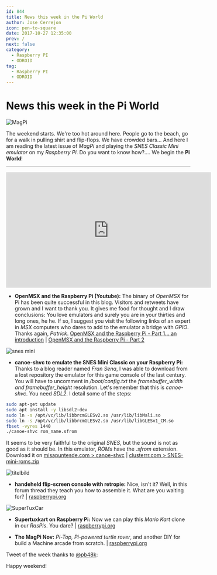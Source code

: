 ```yaml
---
id: 844
title: News this week in the Pi World
author: Jose Cerrejon
icon: pen-to-square
date: 2017-10-27 12:35:00
prev: /
next: false
category:
  - Raspberry PI
  - ODROID
tag:
  - Raspberry PI
  - ODROID
---
```


# News this week in the Pi World

![MagPi](/images/2017/10/magpi.png)

The weekend starts. We're too hot around here. People go to the beach, go for a walk in pulling shirt and flip-flops. We have crowded bars... And here I am reading the latest issue of *MagPi* and playing the *SNES Classic Mini emulator* on my *Raspberry Pi*. Do you want to know how?.... We begin the **Pi World**!

- - -
<iframe width="560" height="315" src="https://www.youtube.com/embed/fPd2G_qc_jk" frameborder="0" allowfullscreen></iframe>

* **OpenMSX and the Raspberry Pi (Youtube):** The binary of *OpenMSX* for Pi has been quite successful in this blog. Visitors and retweets have grown and I want to thank you. It gives me food for thought and I draw conclusions: You love emulators and surely you are in your thirties and long ones, he he. If so, I suggest you visit the following links of an expert in *MSX* computers who dares to add to the emulator a bridge with *GPIO*. Thanks again, *Patrick*.  [OpenMSX and the Raspberry Pi - Part 1... an introduction](https://www.youtube.com/watch?v=mGNj1WR_uHU) | [OpenMSX and the Raspberry Pi - Part 2](https://www.youtube.com/watch?v=ZLNx0cyD4Dw)


![snes mini](/images/2017/10/snes_classic.png)

* **canoe-shvc to emulate the SNES Mini Classic on your Raspberry Pi:** Thanks to a blog reader named *Fran Sena*, I was able to download from a lost repository the emulator for this game console of the last century. You will have to uncomment in */boot/config.txt* the *framebuffer_width and framebuffer_height* resolution. Let's remember that this is *canoe-shvc*. You need *SDL2*. I detail some of the steps: 

```bash
sudo apt-get update
sudo apt install -y libsdl2-dev
sudo ln -s /opt/vc/lib/libbrcmGLESv2.so /usr/lib/libMali.so
sudo ln -s /opt/vc/lib/libbrcmGLESv2.so /usr/lib/libGLESv1_CM.so
fbset -vyres 1440
./canoe-shvc rom_name.sfrom
```

It seems to be very faithful to the original *SNES*, but the sound is not as good as it should be. In this emulator, *ROMs* have the *.sfrom* extension. Download it on [misapuntesde.com > canoe-shvc](/res/canoe-shvc) | [clusterrr.com > SNES-mini-roms.zip](http://clusterrr.com/temp/SNES-mini-roms.zip)

![titelbild](/images/2017/10/titelbild.png)

* **handeheld flip-screen console with retropie:** Nice, isn't it? Well, in this forum thread they teach you how to assemble it. What are you waiting for? | [raspberrypi.org](https://www.raspberrypi.org/forums/viewtopic.php?f=78&t=177889)

![SuperTuxCar](/images/2017/10/supertuxkart-portable-23.png)

* **Supertuxkart on Raspberry Pi:** Now we can play this *Mario Kart* clone in our *RasPis*. You dare? | [raspberrypi.org](https://www.raspberrypi.org/forums/viewtopic.php?f=78&t=195612)

* **The MagPi Nov:** *Pi-Top, Pi-powered turtle rover*, and another DIY for build a Machine arcade from scratch. | [raspberrypi.org](https://www.raspberrypi.org/magpi/build-arcade-machine-magpi-63/)

Tweet of the week thanks to [@pb48k](https://twitter.com/pb48k):





Happy weekend!


